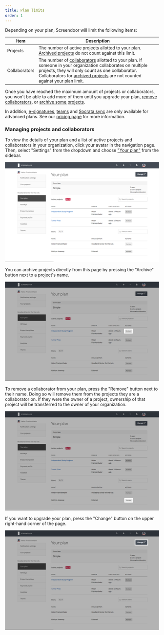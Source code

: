 ```yaml
---
title: Plan limits
order: 1
---
```


Depending on your plan, Screendoor will limit the following items:

| Item  | Description |
| ----- | ----- |
| Projects | The number of active projects allotted to your plan. [Archived projects](/articles/screendoor/projects/archiving_a_project.html) do not count against this limit. |
| Collaborators | The number of [collaborators](../collaboration/collaborators.html) allotted to your plan. If someone in your organization collaborates on multiple projects, they will only count as one collaborator. Collaborators for [archived projects](/articles/screendoor/projects/archiving_a_project.html) are not counted against your plan limit. |

Once you have reached the maximum amount of projects or collaborators, you won't be able to add more of them until you upgrade your plan, [remove collaborators](/articles/screendoor/collaboration/collaborators.html#removing-collaborators), or [archive some projects](/articles/screendoor/projects/archiving_a_project.html).

In addition, [e-signatures](../your_form/signatures.html), [teams](../collaboration/teams.html) and [Socrata sync](../integrations/socrata.html) are only available for advanced plans. See our [pricing page](https://www.dobt.co/screendoor/pricing/) for more information.

### Managing projects and collaborators

To view the details of your plan and a list of active projects and collaborators in your organization, click your avatar in the navigation page. Then, select "Settings" from the dropdown and choose ["Your plan"](https://screendoor.dobt.co/settings/plan) from the sidebar.

![The "Your plan" page](../images/plan_limits_1.png)

You can archive projects directly from this page by pressing the "Archive" button next to a project's name.

![Archiving a project](../images/plan_limits_2.png)

To remove a collaborator from your plan, press the "Remove" button next to their name. Doing so will remove them from the projects they are a collaborator on. If they were the owner of a project, ownership of that project will be transferred to the owner of your organization.

![Removing a collaborator](../images/plan_limits_3.png)

If you want to upgrade your plan, press the "Change" button on the upper right-hand corner of the page.

![Change button to the "Your organization" page](../images/plan_limits_4.png)
